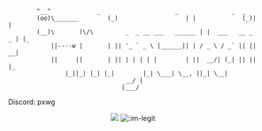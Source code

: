 

            ^__^   			 _                     _               _  _   
            (oo)\_______		(_)                   | |             (_)| |  
            (__)\       )\/\    	 _  _ __ ___   ______ | |  ___   __ _  _ | |_ 
                ||----w |		| || '_ ` _ \ |______|| | / _ \ / _` || || __|
                ||     || 		| || | | | | |        | ||  __/| (_| || || |_ 
					|_||_| |_| |_|        |_| \___| \__, ||_| \__|
									 __/ |        
									|___/         
     
Discord: pxwg
<p align="center">
	<img src="https://github-readme-streak-stats.herokuapp.com?user=im-legit&theme=github-dark-blue&hide_border=true&date_format=j%20M%5B%20Y%5D">
	<img src="https://count.getloli.com/get/@:im-legit" alt=":im-legit" />
</p>

